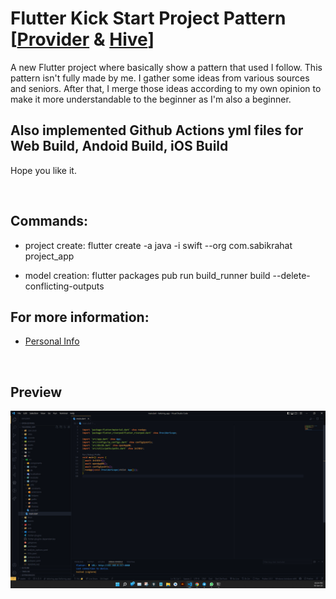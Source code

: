 # Flutter Kick Start Project Pattern [[Provider](https://pub.dev/packages/provider) & [Hive](https://docs.hivedb.dev/)]

A new Flutter project where basically show a pattern that used I follow. This pattern isn't fully made by me. I gather some ideas from various sources and seniors. After that, I merge those ideas according to my own opinion to make it more understandable to the beginner as I'm also a beginner.

## Also implemented Github Actions yml files for Web Build, Andoid Build, iOS Build

Hope you like it.

<br>

## Commands:

- project create: flutter create -a java -i swift --org com.sabikrahat project_app

- model creation: flutter packages pub run build_runner build --delete-conflicting-outputs

## For more information:
- [Personal Info](https://sabikrahat.github.io/)

<br>

## Preview

![Preview](https://raw.githubusercontent.com/sabikrahat/flutter_kick_start/master/sample.png)